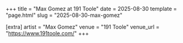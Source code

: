 +++
title = "Max Gomez at 191 Toole"
date = 2025-08-30
template = "page.html"
slug = "2025-08-30-max-gomez"

[extra]
artist = "Max Gomez"
venue = "191 Toole"
venue_url = "https://www.191toole.com/"
+++
